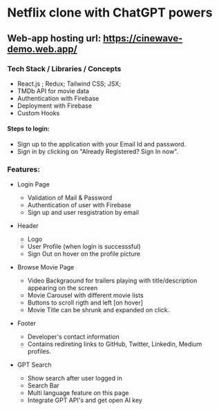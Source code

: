 # Netflix clone with ChatGPT powers

## Web-app hosting url: https://cinewave-demo.web.app/

### Tech Stack / Libraries / Concepts
- React.js ; Redux; Tailwind CSS; JSX; 
- TMDb API for movie data
- Authentication with Firebase
- Deployment with Firebase
- Custom Hooks 

#### Steps to login:
- Sign up to the application with your Email Id and password.
- Sign in by clicking on "Already Registered? Sign In now".

### Features:

- Login Page
    - Validation of Mail & Password
    - Authentication of user with Firebase
    - Sign up and user resgistration by email

- Header
    - Logo
    - User Profile (when login is successsful)
    - Sign Out on hover on the profile picture

- Browse Movie Page
    - Video Backgraound for trailers playing with title/description appearing on the screen
    - Movie Carousel with different movie lists
    - Buttons to scroll rigth and left [on hover]
    - Movie Title can be shrunk and expanded on click.

- Footer   
    - Developer's contact information
    - Contains redireting links to GitHub, Twitter, Linkedin, Medium profiles.

- GPT Search 
    - Show search after user logged in
    - Search Bar
    - Multi language feature on this page
    - Integrate GPT API's and get open AI key

